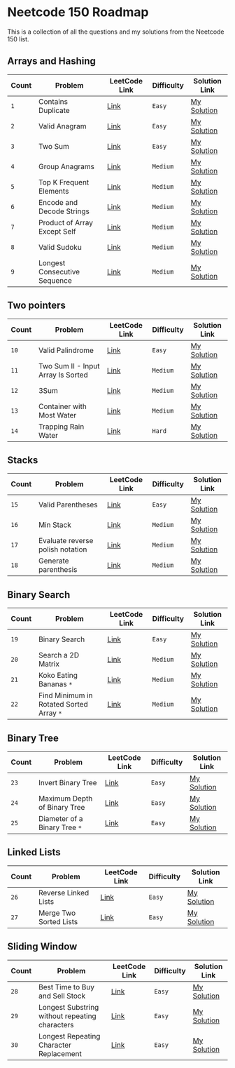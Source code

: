 # Neetcode 150 Roadmap

This is a collection of all the questions and my solutions from the Neetcode 150 list.

## Arrays and Hashing

| Count | Problem                      | LeetCode Link                                                      | Difficulty | Solution Link                                        |
| ----- | ---------------------------- | ------------------------------------------------------------------ | ---------- | ---------------------------------------------------- |
| `1`   | Contains Duplicate           | [Link](https://leetcode.com/problems/contains-duplicate)           | `Easy`     | [My Solution](../problems/01-arrays/neetcode/217.py) |
| `2`   | Valid Anagram                | [Link](https://leetcode.com/problems/valid-anagram)                | `Easy`     | [My Solution](../problems/01-arrays/neetcode/242.py) |
| `3`   | Two Sum                      | [Link](https://leetcode.com/problems/two-sum)                      | `Easy`     | [My Solution](../problems/01-arrays/neetcode/1.py)   |
| `4`   | Group Anagrams               | [Link](https://leetcode.com/problems/group-anagrams)               | `Medium`   | [My Solution](../problems/01-arrays/neetcode/49.py)  |
| `5`   | Top K Frequent Elements      | [Link](https://leetcode.com/problems/top-k-frequent-elements)      | `Medium`   | [My Solution](../problems/01-arrays/neetcode/347.py) |
| `6`   | Encode and Decode Strings    | [Link](https://leetcode.com/problems/encode-and-decode-strings)    | `Medium`   | [My Solution](../problems/01-arrays/neetcode/271.py) |
| `7`   | Product of Array Except Self | [Link](https://leetcode.com/problems/product-of-array-except-self) | `Medium`   | [My Solution](../problems/01-arrays/neetcode/238.py) |
| `8`   | Valid Sudoku                 | [Link](https://leetcode.com/problems/valid-sudoku)                 | `Medium`   | [My Solution](../problems/01-arrays/neetcode/36.py)  |
| `9`   | Longest Consecutive Sequence | [Link](https://leetcode.com/problems/longest-consecutive-sequence) | `Medium`   | [My Solution](../problems/01-arrays/neetcode/128.py) |

## Two pointers

| Count | Problem                            | LeetCode Link                                                                       | Difficulty | Solution Link                                              |
| ----- | ---------------------------------- | ----------------------------------------------------------------------------------- | ---------- | ---------------------------------------------------------- |
| `10`  | Valid Palindrome                   | [Link](https://leetcode.com/problems/valid-palindrome/description/)                 | `Easy`     | [My Solution](../problems/02-two-pointers/neetcode/125.py) |
| `11`  | Two Sum II - Input Array Is Sorted | [Link](https://leetcode.com/problems/two-sum-ii-input-array-is-sorted/description/) | `Medium`   | [My Solution](../problems/02-two-pointers/neetcode/167.py) |
| `12`  | 3Sum                               | [Link](https://leetcode.com/problems/3sum/description/)                             | `Medium`   | [My Solution](../problems/02-two-pointers/neetcode/15.py)  |
| `13`  | Container with Most Water          | [Link](https://leetcode.com/problems/container-with-most-water/description/)        | `Medium`   | [My Solution](../problems/02-two-pointers/neetcode/11.py)  |
| `14`  | Trapping Rain Water                | [Link](https://leetcode.com/problems/trapping-rain-water/description/)              | `Hard`     | [My Solution](../problems/02-two-pointers/neetcode/42.py)  |

## Stacks

| Count | Problem                          | LeetCode Link                                                                       | Difficulty | Solution Link                                       |
| ----- | -------------------------------- | ----------------------------------------------------------------------------------- | ---------- | --------------------------------------------------- |
| `15`  | Valid Parentheses                | [Link](https://leetcode.com/problems/valid-parentheses/description/)                | `Easy`     | [My Solution](../problems/03-stack/neetcode/20.py)  |
| `16`  | Min Stack                        | [Link](https://leetcode.com/problems/min-stack/description/)                        | `Medium`   | [My Solution](../problems/03-stack/neetcode/155.py) |
| `17`  | Evaluate reverse polish notation | [Link](https://leetcode.com/problems/evaluate-reverse-polish-notation/description/) | `Medium`   | [My Solution](../problems/03-stack/neetcode/150.py) |
| `18`  | Generate parenthesis             | [Link](https://leetcode.com/problems/generate-parentheses/description/)             | `Medium`   | [My Solution](../problems/03-stack/neetcode/22.py)  |

## Binary Search

| Count | Problem                                  | LeetCode Link                                                                           | Difficulty | Solution Link                                               |
| ----- | ---------------------------------------- | --------------------------------------------------------------------------------------- | ---------- | ----------------------------------------------------------- |
| `19`  | Binary Search                            | [Link](https://leetcode.com/problems/binary-search/description/)                        | `Easy`     | [My Solution](../problems/04-binary-search/neetcode/704.py) |
| `20`  | Search a 2D Matrix                       | [Link](https://leetcode.com/problems/search-a-2d-matrix/description/)                   | `Medium`   | [My Solution](../problems/04-binary-search/neetcode/74.py)  |
| `21`  | Koko Eating Bananas `*`                  | [Link](https://leetcode.com/problems/koko-eating-bananas/description/)                  | `Medium`   | [My Solution](../problems/04-binary-search/neetcode/875.py) |
| `22`  | Find Minimum in Rotated Sorted Array `*` | [Link](https://leetcode.com/problems/find-minimum-in-rotated-sorted-array/description/) | `Medium`   | [My Solution](../problems/04-binary-search/neetcode/875.py) |

## Binary Tree

| Count | Problem                       | LeetCode Link                                                                   | Difficulty | Solution Link                                             |
| ----- | ----------------------------- | ------------------------------------------------------------------------------- | ---------- | --------------------------------------------------------- |
| `23`  | Invert Binary Tree            | [Link](https://leetcode.com/problems/invert-binary-tree/description/)           | `Easy`     | [My Solution](../problems/05-binary-tree/neetcode/226.py) |
| `24`  | Maximum Depth of Binary Tree  | [Link](https://leetcode.com/problems/maximum-depth-of-binary-tree/description/) | `Easy`     | [My Solution](../problems/05-binary-tree/neetcode/104.py) |
| `25`  | Diameter of a Binary Tree `*` | [Link](https://leetcode.com/problems/diameter-of-binary-tree/description/)      | `Easy`     | [My Solution](../problems/05-binary-tree/neetcode/543.py) |

## Linked Lists

| Count | Problem                | LeetCode Link                                                             | Difficulty | Solution Link                                              |
| ----- | ---------------------- | ------------------------------------------------------------------------- | ---------- | ---------------------------------------------------------- |
| `26`  | Reverse Linked Lists   | [Link](https://leetcode.com/problems/reverse-linked-list/description/)    | `Easy`     | [My Solution](../problems/06-linked-lists/neetcode/206.py) |
| `27`  | Merge Two Sorted Lists | [Link](https://leetcode.com/problems/merge-two-sorted-lists/description/) | `Easy`     | [My Solution](../problems/06-linked-lists/neetcode/21.py)  |

## Sliding Window

| Count | Problem                                        | LeetCode Link                                                                              | Difficulty | Solution Link                                                |
| ----- | ---------------------------------------------- | ------------------------------------------------------------------------------------------ | ---------- | ------------------------------------------------------------ |
| `28`  | Best Time to Buy and Sell Stock                | [Link](https://leetcode.com/problems/best-time-to-buy-and-sell-stock/description/)         | `Easy`     | [My Solution](../problems/07-sliding-window/neetcode/121.py) |
| `29`  | Longest Substring without repeating characters | [Link](https://leetcode.com/problems/longest-substring-without-repeating-characters/)      | `Easy`     | [My Solution](../problems/07-sliding-window/neetcode/3.py)   |
| `30`  | Longest Repeating Character Replacement        | [Link](https://leetcode.com/problems/longest-repeating-character-replacement/description/) | `Easy`     | [My Solution](../problems/07-sliding-window/neetcode/424.py) |
